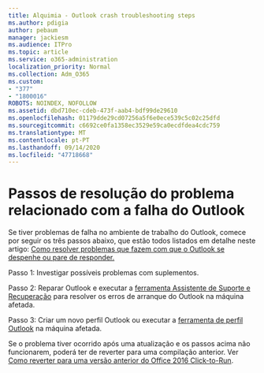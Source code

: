 ```yaml
---
title: Alquimia - Outlook crash troubleshooting steps
ms.author: pdigia
author: pebaum
manager: jackiesm
ms.audience: ITPro
ms.topic: article
ms.service: o365-administration
localization_priority: Normal
ms.collection: Adm_O365
ms.custom:
- "377"
- "1800016"
ROBOTS: NOINDEX, NOFOLLOW
ms.assetid: dbd710ec-cdeb-473f-aab4-bdf99de29610
ms.openlocfilehash: 01179dde29cd07256a5f6e0ece539c5c02c25dfd
ms.sourcegitcommit: c6692ce0fa1358ec3529e59ca0ecdfdea4cdc759
ms.translationtype: MT
ms.contentlocale: pt-PT
ms.lasthandoff: 09/14/2020
ms.locfileid: "47718668"
---
```

# <a name="outlook-crash-troubleshooting-steps"></a>Passos de resolução do problema relacionado com a falha do Outlook

Se tiver problemas de falha no ambiente de trabalho do Outlook, comece por seguir os três passos abaixo, que estão todos listados em detalhe neste artigo: [Como resolver problemas que fazem com que o Outlook se despenhe ou pare de responder.](https://docs.microsoft.com/exchange/troubleshoot/outlook-crashes/crash-issues)
  
Passo 1: Investigar possíveis problemas com suplementos.
  
Passo 2: Reparar Outlook e executar a [ferramenta Assistente de Suporte e Recuperação](https://aka.ms/SaRA-OutlookWontStart) para resolver os erros de arranque do Outlook na máquina afetada.
  
Passo 3: Criar um novo perfil Outlook ou executar a [ferramenta de perfil Outlook](https://aka.ms/SaRA-OutlookSetupProfile) na máquina afetada.
  
Se o problema tiver ocorrido após uma atualização e os passos acima não funcionarem, poderá ter de reverter para uma compilação anterior. Ver [Como reverter para uma versão anterior do Office 2016 Click-to-Run](https://support.microsoft.com/help/2770432).
  
